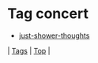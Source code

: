<!--
title: Tag concert
date: 2020-06-28T15:26:58.912Z
tags:
-->
# Tag concert

 * [just-shower-thoughts](161015337259.md)

| [Tags](tags.md) | [Top](index.md) |
